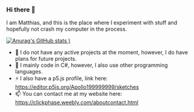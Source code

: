 ### Hi there 👋

I am Matthias, and this is the place where I experiment with stuff and hopefully not crash my computer in the process.

[![Anurag's GitHub stats](https://github-readme-stats.vercel.app/api?username=Apollo199999999&theme=dark)
)](https://github.com/anuraghazra/github-readme-stats)

* 🔭 I do not have any active projects at the moment, however, I do have plans for future projects.
* 🌱 I mainly code in C#, however, I also use other programming languages.
* ⚡ I also have a p5.js profile, link here: https://editor.p5js.org/Apollo199999999/sketches
* 📫 You can contact me at my website here: https://clickphase.weebly.com/aboutcontact.html
